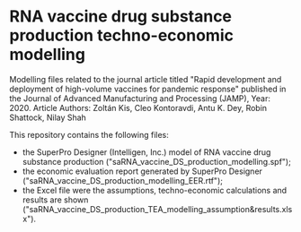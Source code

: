 # RNA vaccine drug substance production techno-economic modelling

Modelling files related to the journal article titled "Rapid development and deployment of high-volume vaccines for pandemic response" published in the Journal of Advanced Manufacturing and Processing (JAMP), Year: 2020. Article Authors: Zoltán Kis, Cleo Kontoravdi, Antu K. Dey, Robin Shattock, Nilay Shah

This repository contains the following files:
- the SuperPro Designer (Intelligen, Inc.) model of RNA vaccine drug substance production ("saRNA_vaccine_DS_production_modelling.spf");
- the economic evaluation report generated by SuperPro Designer ("saRNA_vaccine_DS_production_modelling_EER.rtf");
- the Excel file were the assumptions, techno-economic calculations and results are shown ("saRNA_vaccine_DS_production_TEA_modelling_assumption&results.xlsx").
